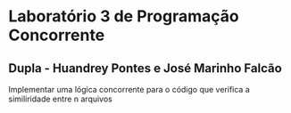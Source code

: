# Laboratório 3 de Programação Concorrente

## Dupla - Huandrey Pontes e José Marinho Falcão

Implementar uma lógica concorrente para o código que verifica a similiridade entre n arquivos